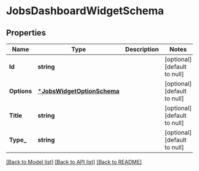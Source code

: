 # JobsDashboardWidgetSchema

## Properties
Name | Type | Description | Notes
------------ | ------------- | ------------- | -------------
**Id** | **string** |  | [optional] [default to null]
**Options** | [***JobsWidgetOptionSchema**](JobsWidgetOptionSchema.md) |  | [optional] [default to null]
**Title** | **string** |  | [optional] [default to null]
**Type_** | **string** |  | [optional] [default to null]

[[Back to Model list]](../README.md#documentation-for-models) [[Back to API list]](../README.md#documentation-for-api-endpoints) [[Back to README]](../README.md)


